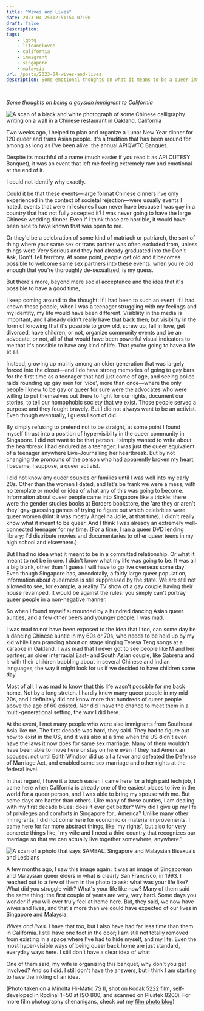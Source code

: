 ```yaml
---
title: "Wives and Lives"
date: 2023-04-25T12:51:54-07:00
draft: false
description: 
tags: 
    - lgbtq
    - lifeandlovee
    - california 
    - immigrant 
    - singapore
    - malaysia
url: /posts/2023-04-wives-and-lives
description: Some emotional thoughts on what it means to be a queer immigrant in California, now that I know what I know.

---
```


*Some thoughts on being a gaysian immigrant to California* 

![A scan of a black and white photograph of some Chinese calligraphy writing on a wall in a Chinese restaurant in Oakland, California](https://popagandhi.com/img/20230425_kodak5222_minolta7sii_apiqwtc.jpg)

Two weeks ago, I helped to plan and organize a Lunar New Year dinner for 120 queer and trans Asian people. It's a tradition that has been around for among as long as I've been alive: the annual APIQWTC Banquet. 

Despite its mouthful of a name (much easier if you read it as API CUTESY Banquet), it was an event that left me feeling extremely raw and emotional at the end of it.

I could not identify why exactly.

Could it be that these events—large format Chinese dinners I've only experienced in the context of societal rejection—were usually events I hated, events that were milestones I can never have because I was gay in a country that had not fully accepted it? I was never going to have the large Chinese wedding dinner. Even if I think those are horrible, it would have been nice to have known that was open to me. 

Or they'd be a celebration of some kind of matriach or patriarch, the sort of thing where your same sex or trans partner was often excluded from, unless things were Very Serious and they had already graduated into the Don't Ask, Don't Tell territory. At some point, people get old and it becomes possible to welcome same sex partners into these events: when you're old enough that you're thoroughly de-sexualized, is my guess.

But there's more, beyond mere social acceptance and the idea that it's possible to have a good time,

I keep coming around to the thought: if I had been to such an event, if I had known these people, when I was a teenager struggling with my feelings and my identity, my life would have been different. Visibliity in the media is important, and I already didn't really have that back then; but visibility in the form of knowing that it's possible to grow old, screw up, fall in love, get divorced, have children, or not, organize community events and be an advocate, or not, all of that would have been powerful visual indicators to me that it's possible to have any kind of life. That you're going to have a life at all.

Instead, growing up mainly among an older generation that was largely forced into the closet—and I do have strong memories of going to gay bars for the first time as a teenager that had just come of age, and seeing police raids rounding up gay men for 'vice', more than once—where the only people I knew to be gay or queer for sure were the advocates who were willing to put themselves out there to fight for our rights, document our stories, to tell our homophobic society that we exist. Those people served a purpose and they fought bravely. But I did not always want to be an activist. Even though eventually, I guess I sort of did.

By simply refusing to pretend not to be straight, at some point I found myself thrust into a position of hypervisiblity in the queer community in Singapore. I did not want to be that person. I simply wanted to write about the heartbreak I had endured as a teenager: I was just the queer equivalent of a teenager anywhere Live-Journaliing her heartbreak. But by not changing the pronouns of the person who had apparently broken my heart, I became, I suppose, a queer activist. 

I did not know any queer couples or families until I was well into my early 20s. Other than the women I dated, and let's be frank we were a mess, with no template or model or idea of what any of this was going to become. Information about queer people came into Singapore like a trickle: there were the gender studies books at Borders bookstore, the 'are they or aren't they' gay-guessing games of trying to figure out which celebrities were queer women (hint: it was mostly Angelina Jolie, at that time), I didn't really know what it meant to be queer. And I think I was already an extremely well-connected teenager for my time. (For a time, I ran a queer DVD lending library; I'd distribute movies and documentaries to other queer teens in my high school and elsewhere.)

But I had no idea what it meant to be in a committed relationship. Or what it meant to not be in one. I didn't know what my life was going to be. It was all a big blank, other than 'I guess I will have to go live overseas some day'. Even though Singapore has, anecdotally, a fairly large queer population, information about queerness is still suppressed by the state. We are still not allowed to see, for example, a reality TV show of a gay couple having their house revamped. It would be against the rules: you simply can't portray queer people in a non-negative manner. 

So when I found myself surrounded by a hundred dancing Asian queer aunties, and a few other peers and younger people, I was mad.

I was mad to not have been exposed to the idea that I too, can some day be a dancing Chinese auntie in my 60s or 70s, who needs to be held up by my kid while I am prancing about on stage singing Teresa Teng songs at a karaoke in Oakland. I was mad that I never got to see people like M and her partner, an older interracial East- and South Asian couple, like Sabrena and I: with their children babbling about in several Chinese and Indian languages, the way it might look for us if we decided to have children some day. 

Most of all, I was mad to know that this life wasn't possible for me back home. Not by a long stretch. I hardly knew many queer people in my mid 20s, and I definitely did not know more that hundreds of queer people above the age of 60 existed. Nor did I have the chance to meet them in a multi-generational setting, the way I did here.

At the event, I met many people who were also immigrants from Southeast Asia like me. The first decade was hard, they said. They had to figure out how to exist in the US, and it was also at a time when the US didn't even have the laws it now does for same sex marriage. Many of them wouldn't have been able to move here or stay on here even if they had American spouses: not until Edith Windsor did us all a favor and defeated the Defense of Marriage Act, and enabled same sex marriage and other rights at the federal level. 

In that regard, I have it a touch easier. I came here for a high paid tech job, I came here when California is already one of the easiest places to live in the world for a queer person, and I was able to bring my spouse with me. But some days are harder than others. Like many of these aunties, I am dealing with my first decade blues: does it ever get better? Why did I give up my life of privileges and comforts in Singapore for.. America? Unlike many other immigrants, I did not come here for economic or material improvements. I came here for far more abstract things, like 'my rights', but also for very concrete things like, 'my wife and I need a third country that recognizes our marriage so that we can actually live together somewhere, anywhere.' 

![A scan of a photo that says SAMBAL: Singapore and Malaysian Bisexuals and Lesbians](https://popagandhi.com/img/SAMBAL002.jpg)

A few months ago, I saw this image again: it was an image of Singaporean and Malaysian queer elders in what is clearly San Francisco, in 1993. I reached out to a few of them in the photo to ask: what was your life like? What did you struggle with? What's your life like now? Many of them said the same thing: the first couple of years are very, very hard. Some days you wonder if you will ever truly feel at home here. But, they said, we now have wives and lives, and that's more than we could have expected of our lives in Singapore and Malaysia. 

*Wives and lives*. I have that too, but I also have had far less time than them in California. I still have one foot in the door; I am still not totally removed from existing in a space where I've had to hide myself, and my life. Even the most hyper-visible ways of being queer back home are just standard, everyday ways here. I still don't have a clear idea of what   

One of them said, my wife is organizing this banquet, why don't you get involved? And so I did. I still don't have the answers, but I think I am starting to have the inkling of an idea.

(Photo taken on a Minolta Hi-Matic 7S II, shot on Kodak 5222 film, self-developed in Rodinal 1+50 at ISO 800, and scanned on Plustek 8200i. For more film photography shenanigans, check out my [film photo blog](https://micro.popagandhi.com))
